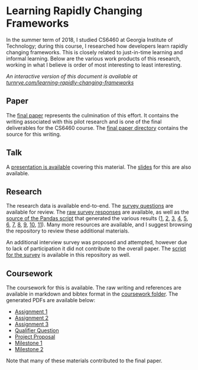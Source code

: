 # Learning Rapidly Changing Frameworks

In the summer term of 2018, I studied CS6460 at Georgia Institute of Technology; during this course, I researched how developers learn rapidly changing frameworks. This is closely related to just-in-time learning and informal learning. Below are the various work products of this research, working in what I believe is order of most interesting to least interesting.

*An interactive version of this document is available at [turnrye.com/learning-rapidly-changing-frameworks](http://turnrye.com/learning-rapidly-changing-frameworks/)*

## Paper

The [final paper](final-paper/paper.pdf) represents the culmination of this effort. It contains the writing associated with this pilot research and is one of the final deliverables for the CS6460 course. The [final paper directory](final-paper) contains the source for this writing.

## Talk

A [presentation is available](slides/video.webm?raw=true) covering this material. The [slides](slides/slides.html) for this are also available.

## Research

The research data is available end-to-end. The [survey questions](questionnaire-survey-script.pdf) are available for review. The [raw survey responses](survey-results/survey-responses-original.csv) are available, as well as the [source of the Pandas script](survey-results/stats.py) that generated the various results ([1](survey-results/best_tool.pdf), [2](survey-results/completion_by_tool.pdf), [3](survey-results/how_soon_was_it_used.pdf), [4](survey-results/learning_in_response_to_change.pdf), [5](survey-results/tool_usage.pdf), [6](survey-results/experience.pdf), [7](survey-results/formal_study.pdf), [8](survey-results/js_experience.pdf), [9](survey-results/needs_satisfied.pdf), [10](survey-results/rn_familiarity.pdf), [11](survey-results/analysis.md)). Many more resources are available, and I suggest browsing the repository to review these additional materials.

An additional interview survey was proposed and attempted, however due to lack of participation it did not contribute to the overall paper. The [script for the survey](interview-survey-script.md) is available in this repository as well.

## Coursework

The coursework for this is available. The raw writing and references are available in markdown and bibtex format in the [coursework folder](coursework). The generated PDFs are available below:

- [Assignment 1](coursework/assignment-1.pdf)
- [Assignment 2](coursework/assignment-2.pdf)
- [Assignment 3](coursework/assignment-3.pdf)
- [Qualifier Question](coursework/qualifier-question.pdf)
- [Project Proposal](coursework/project-proposal.pdf)
- [Milestone 1](coursework/milestone-1.pdf)
- [Milestone 2](coursework/milestone-2.pdf)

Note that many of these materials contributed to the final paper.

